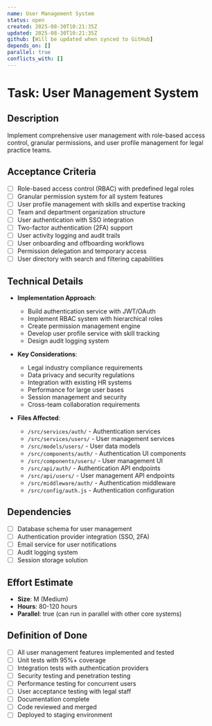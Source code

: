 ```yaml
---
name: User Management System
status: open
created: 2025-08-30T10:21:35Z
updated: 2025-08-30T10:21:35Z
github: [Will be updated when synced to GitHub]
depends_on: []
parallel: true
conflicts_with: []
---
```


# Task: User Management System

## Description
Implement comprehensive user management with role-based access control, granular permissions, and user profile management for legal practice teams.

## Acceptance Criteria
- [ ] Role-based access control (RBAC) with predefined legal roles
- [ ] Granular permission system for all system features
- [ ] User profile management with skills and expertise tracking
- [ ] Team and department organization structure
- [ ] User authentication with SSO integration
- [ ] Two-factor authentication (2FA) support
- [ ] User activity logging and audit trails
- [ ] User onboarding and offboarding workflows
- [ ] Permission delegation and temporary access
- [ ] User directory with search and filtering capabilities

## Technical Details
- **Implementation Approach**:
  - Build authentication service with JWT/OAuth
  - Implement RBAC system with hierarchical roles
  - Create permission management engine
  - Develop user profile service with skill tracking
  - Design audit logging system

- **Key Considerations**:
  - Legal industry compliance requirements
  - Data privacy and security regulations
  - Integration with existing HR systems
  - Performance for large user bases
  - Session management and security
  - Cross-team collaboration requirements

- **Files Affected**:
  - `/src/services/auth/` - Authentication services
  - `/src/services/users/` - User management services
  - `/src/models/users/` - User data models
  - `/src/components/auth/` - Authentication UI components
  - `/src/components/users/` - User management UI
  - `/src/api/auth/` - Authentication API endpoints
  - `/src/api/users/` - User management API endpoints
  - `/src/middleware/auth/` - Authentication middleware
  - `/src/config/auth.js` - Authentication configuration

## Dependencies
- [ ] Database schema for user management
- [ ] Authentication provider integration (SSO, 2FA)
- [ ] Email service for user notifications
- [ ] Audit logging system
- [ ] Session storage solution

## Effort Estimate
- **Size**: M (Medium)
- **Hours**: 80-120 hours
- **Parallel**: true (can run in parallel with other core systems)

## Definition of Done
- [ ] All user management features implemented and tested
- [ ] Unit tests with 95%+ coverage
- [ ] Integration tests with authentication providers
- [ ] Security testing and penetration testing
- [ ] Performance testing for concurrent users
- [ ] User acceptance testing with legal staff
- [ ] Documentation complete
- [ ] Code reviewed and merged
- [ ] Deployed to staging environment